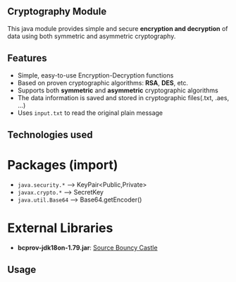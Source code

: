 ## Cryptography Module
This java module provides simple and secure **encryption and decryption** of data using both symmetric and asymmetric cryptography.

## Features
- Simple, easy-to-use Encryption-Decryption functions
- Based on proven cryptographic algorithms: **RSA**, **DES**, etc.
- Supports both **symmetric** and **asymmetric** cryptographic algorithms
- The data information is saved and stored in cryptographic files(.txt, .aes, ...)
- Uses `input.txt` to read the original plain message

##  Technologies used
# Packages (import)
- `java.security.*` --> KeyPair<Public,Private>
- `javax.crypto.*` --> SecretKey
- `java.util.Base64` --> Base64.getEncoder()

# External Libraries
- **bcprov-jdk18on-1.79.jar**: [Source Bouncy Castle](https://www.bouncycastle.org/)

## Usage
```java
